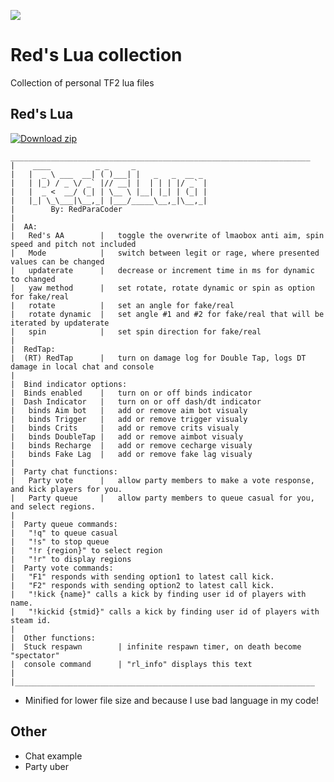 ![](https://api.visitorbadge.io/api/VisitorHit?user=RedParaCoder&repo=TF2Lua&countColor=%237B1E7A)

# Red's Lua collection

Collection of personal TF2 lua files

## Red's Lua

[![Download zip](https://custom-icon-badges.herokuapp.com/badge/-Download-blue?style=for-the-badge&logo=download&logoColor=white "Download lua")](https://github.com/RedParaCoder/TF2Lua/blob/main/Red'sLuaV2.27.lua)

```
___________________________________________________________________
|    ____          _ _     _                
|   |  _ \ ___  __| ( )___| |   _   _  __ _ 
|   | |_) / _ \/ _` |// __| |  | | | |/ _` |
|   |  _ <  __/ (_| | \__ \ |__| |_| | (_| |
|   |_| \_\___|\__,_| |___/_____\__,_|\__,_|
|        By: RedParaCoder
|
|  AA:
|   Red's AA        |   toggle the overwrite of lmaobox anti aim, spin speed and pitch not included
|   Mode            |   switch between legit or rage, where presented values can be changed
|   updaterate      |   decrease or increment time in ms for dynamic to changed
|   yaw method      |   set rotate, rotate dynamic or spin as option for fake/real
|   rotate          |   set an angle for fake/real
|   rotate dynamic  |   set angle #1 and #2 for fake/real that will be iterated by updaterate
|   spin            |   set spin direction for fake/real
|
|  RedTap:
|  (RT) RedTap  	|	turn on damage log for Double Tap, logs DT damage in local chat and console
|
|  Bind indicator options:
|  Binds enabled	|	turn on or off binds indicator
|  Dash Indicator 	|	turn on or off dash/dt indicator
|   binds Aim bot	|	add or remove aim bot visualy
|   binds Trigger	|	add or remove trigger visualy
|   binds Crits		|	add or remove crits visualy
|   binds DoubleTap	|	add or remove aimbot visualy
|   binds Recharge	|	add or remove cecharge visualy
|   binds Fake Lag	|	add or remove fake lag visualy
|
|  Party chat functions:
|   Party vote		|	allow party members to make a vote response, and kick players for you.
|   Party queue		|	allow party members to queue casual for you, and select regions.
|
|  Party queue commands:
|   "!q" to queue casual
|   "!s" to stop queue
|   "!r {region}" to select region
|   "!r" to display regions
|  Party vote commands:
|   "F1" responds with sending option1 to latest call kick.
|   "F2" responds with sending option2 to latest call kick.
|   "!kick {name}" calls a kick by finding user id of players with name.
|   "!kickid {stmid}" calls a kick by finding user id of players with steam id.
|
|  Other functions:
|  Stuck respawn 		| infinite respawn timer, on death become "spectator"
|  console command 		| "rl_info" displays this text
|
|___________________________________________________________________
```

- Minified for lower file size and because I use bad language in my code!

## Other
- Chat example
- Party uber
